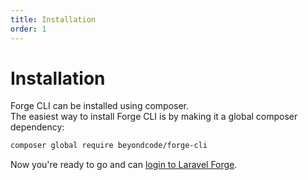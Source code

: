 ```yaml
---
title: Installation
order: 1
---
```


# Installation

Forge CLI can be installed using composer.  
The easiest way to install Forge CLI is by making it a global composer dependency:

```bash
composer global require beyondcode/forge-cli
```

Now you're ready to go and can [login to Laravel Forge](/docs/forge-cli/getting-started/logging-in).

